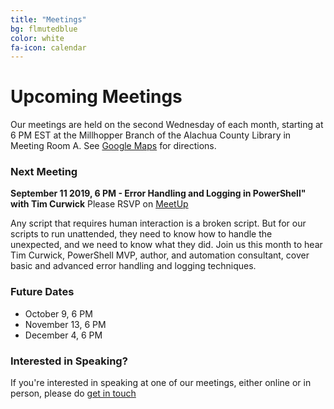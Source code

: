 ```yaml
---
title: "Meetings"
bg: flmutedblue
color: white
fa-icon: calendar
---
```


# Upcoming Meetings

Our meetings are held on the second Wednesday of each month, starting at 6 PM EST at the Millhopper Branch of the Alachua County Library in Meeting Room A.  See <a target="_blank" href="https://goo.gl/maps/wUZRZ8Jip3zU4vAb8">Google Maps</a> for directions.

### Next Meeting

**September 11 2019, 6 PM - Error Handling and Logging in PowerShell" with Tim Curwick** 
Please RSVP on <a target="_blank" href="https://www.meetup.com/Gainesville-PowerShell-User-Group/events/264236245">MeetUp</a>

Any script that requires human interaction is a broken script. But for our scripts to run unattended, they need to know how to handle the unexpected, and we need to know what they did. Join us this month to hear Tim Curwick, PowerShell MVP, author, and automation consultant, cover basic and advanced error handling and logging techniques.

### Future Dates

* October 9, 6 PM 
* November 13, 6 PM
* December 4, 6 PM

### Interested in Speaking?

If you're interested in speaking at one of our meetings, either online or in person, please do [get in touch](https://gnvpsug.github.io/#contact)
